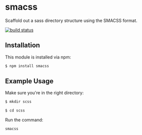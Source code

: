 # smacss

Scaffold out a sass directory structure using the SMACSS format.

[![build status](https://secure.travis-ci.org/sterlingw/smacss.png)](http://travis-ci.org/sterlingw/smacss)

## Installation

This module is installed via npm:

``` bash
$ npm install smacss
```

## Example Usage

Make sure you're in the right directory:
``` bash
$ mkdir scss
```

``` bash
$ cd scss
```

Run the command:
``` js
smacss
```
